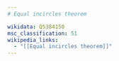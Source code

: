 ```yaml
---
# Equal incircles theorem

wikidata: Q5384150
msc_classification: 51
wikipedia_links:
  - "[[Equal incircles theorem]]"
---
```

